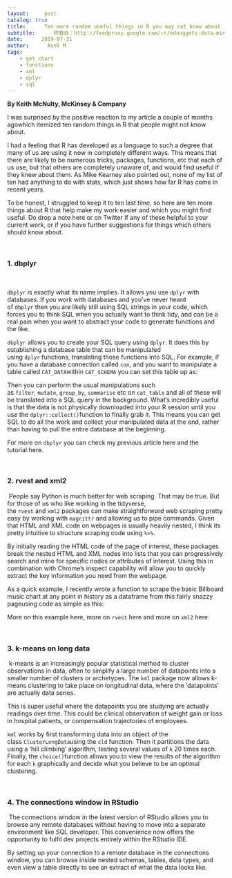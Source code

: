 ```yaml
---
layout:     post
catalog: true
title:      Ten more random useful things in R you may not know about
subtitle:      转载自：http://feedproxy.google.com/~r/kdnuggets-data-mining-analytics/~3/0FjDbzeMtbM/ten-more-random-useful-things-r.html
date:      2019-07-31
author:      Asel M
tags:
    - get_chart
    - functions
    - xml
    - dplyr
    - sql
---
```


**By Keith McNulty, McKinsey & Company**

I was surprised by the positive reaction to my article a couple of months agowhich itemized ten random things in R that people might not know about.

I had a feeling that R has developed as a language to such a degree that many of us are using it now in completely different ways. This means that there are likely to be numerous tricks, packages, functions, etc that each of us use, but that others are completely unaware of, and would find useful if they knew about them. As Mike Kearney also pointed out, none of my list of ten had anything to do with stats, which just shows how far R has come in recent years.

To be honest, I struggled to keep it to ten last time, so here are ten more things about R that help make my work easier and which you might find useful. Do drop a note here or on Twitter if any of these helpful to your current work, or if you have further suggestions for things which others should know about.

 

### 1. dbplyr

 

`dbplyr` is exactly what its name implies. It allows you use `dplyr` with databases. If you work with databases and you’ve never heard of `dbplyr` then you are likely still using SQL strings in your code, which forces you to think SQL when you actually want to think tidy, and can be a real pain when you want to abstract your code to generate functions and the like.

`dbplyr` allows you to create your SQL query using `dplyr`. It does this by establishing a database table that can be manipulated using `dplyr` functions, translating those functions into SQL. For example, if you have a database connection called `con`, and you want to manipulate a table called `CAT_DATA`within `CAT_SCHEMA` you can set this table up as:



Then you can perform the usual manipulations such as `filter`, `mutate`, `group_by`, `summarise` etc on `cat_table` and all of these will be translated into a SQL query in the background. What’s incredibly useful is that the data is not physically downloaded into your R session until you use the `dplyr::collect()`function to finally grab it. This means you can get SQL to do all the work and collect your manipulated data at the end, rather than having to pull the entire database at the beginning.

For more on `dbplyr` you can check my previous article here and the tutorial here.

 

### 2. rvest and xml2

 People say Python is much better for web scraping. That may be true. But for those of us who like working in the tidyverse, the `rvest` and `xml2` packages can make straightforward web scraping pretty easy by working with `magrittr` and allowing us to pipe commands. Given that HTML and XML code on webpages is usually heavily nested, I think its pretty intuitive to structure scraping code using `%>%`.

By initially reading the HTML code of the page of interest, these packages break the nested HTML and XML nodes into lists that you can progressively search and mine for specific nodes or attributes of interest. Using this in combination with Chrome’s inspect capability will allow you to quickly extract the key information you need from the webpage.

As a quick example, I recently wrote a function to scrape the basic Billboard music chart at any point in history as a dataframe from this fairly snazzy pageusing code as simple as this:



More on this example here, more on `rvest` here and more on `xml2` here.

 

### 3. k-means on long data

 k-means is an increasingly popular statistical method to cluster observations in data, often to simplify a large number of datapoints into a smaller number of clusters or archetypes. The `kml` package now allows k-means clustering to take place on longitudinal data, where the ‘datapoints’ are actually data series.

This is super useful where the datapoints you are studying are actually readings over time. This could be clinical observation of weight gain or loss in hospital patients, or compensation trajectories of employees.

`kml` works by first transforming data into an object of the class `ClusterLongData`using the `cld` function. Then it partitions the data using a ‘hill climbing’ algorithm, testing several values of `k` 20 times each. Finally, the `choice()`function allows you to view the results of the algorithm for each `k` graphically and decide what you believe to be an optimal clustering.

 

### 4. The connections window in RStudio

 The connections window in the latest version of RStudio allows you to browse any remote databases without having to move into a separate environment like SQL developer. This convenience now offers the opportunity to fulfil dev projects entirely within the RStudio IDE.

By setting up your connection to a remote database in the connections window, you can browse inside nested schemas, tables, data types, and even view a table directly to see an extract of what the data looks like.

